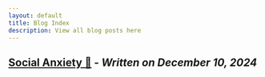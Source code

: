 ```yaml
---
layout: default
title: Blog Index
description: View all blog posts here
---
```


## [Social Anxiety &#128156;](./social-anxiety.md) - *Written on December 10, 2024*
